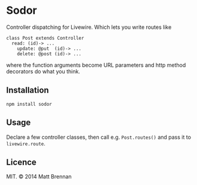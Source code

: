 # Sodor

Controller dispatching for Livewire. Which lets you write routes like

```livescript
class Post extends Controller
  read: (id)-> ...
	update: @put  (id)-> ...
	delete: @post (id)-> ...
```

where the function arguments become URL parameters and http method decorators do what you think.

## Installation

`npm install sodor`

## Usage

Declare a few controller classes, then call e.g. `Post.routes()` and pass it to `livewire.route`.

## Licence

MIT. &copy; 2014 Matt Brennan
